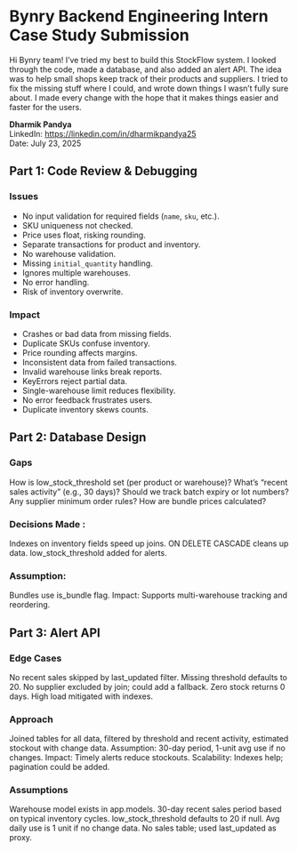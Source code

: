 # Bynry Backend Engineering Intern Case Study Submission

Hi Bynry team! I’ve tried my best to build this StockFlow system. I looked through the code, made a database, and also added an alert API. The idea was to help small shops keep track of their products and suppliers. I tried to fix the missing stuff where I could, and wrote down things I wasn’t fully sure about. I made every change with the hope that it makes things easier and faster for the users.

**Dharmik Pandya**  
LinkedIn: https://linkedin.com/in/dharmikpandya25  
Date: July 23, 2025

## Part 1: Code Review & Debugging

### Issues
- No input validation for required fields (`name`, `sku`, etc.).
- SKU uniqueness not checked.
- Price uses float, risking rounding.
- Separate transactions for product and inventory.
- No warehouse validation.
- Missing `initial_quantity` handling.
- Ignores multiple warehouses.
- No error handling.
- Risk of inventory overwrite.

  
### Impact
- Crashes or bad data from missing fields.
- Duplicate SKUs confuse inventory.
- Price rounding affects margins.
- Inconsistent data from failed transactions.
- Invalid warehouse links break reports.
- KeyErrors reject partial data.
- Single-warehouse limit reduces flexibility.
- No error feedback frustrates users.
- Duplicate inventory skews counts.

  
## Part 2: Database Design 

### Gaps
How is low_stock_threshold set (per product or warehouse)?
What’s “recent sales activity” (e.g., 30 days)?
Should we track batch expiry or lot numbers?
Any supplier minimum order rules?
How are bundle prices calculated?

### Decisions Made :
Indexes on inventory fields speed up joins.
ON DELETE CASCADE cleans up data.
low_stock_threshold added for alerts.

### Assumption:
Bundles use is_bundle flag.
Impact: Supports multi-warehouse tracking and reordering.

## Part 3: Alert API

### Edge Cases
No recent sales skipped by last_updated filter.
Missing threshold defaults to 20.
No supplier excluded by join; could add a fallback.
Zero stock returns 0 days.
High load mitigated with indexes.

### Approach
Joined tables for all data, filtered by threshold and recent activity, estimated stockout with change data.
Assumption: 30-day period, 1-unit avg use if no changes.
Impact: Timely alerts reduce stockouts.
Scalability: Indexes help; pagination could be added.

### Assumptions
Warehouse model exists in app.models.
30-day recent sales period based on typical inventory cycles.
low_stock_threshold defaults to 20 if null.
Avg daily use is 1 unit if no change data.
No sales table; used last_updated as proxy.
